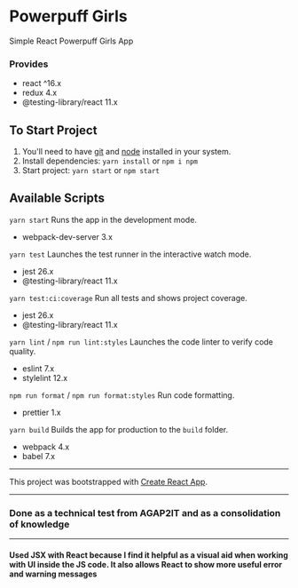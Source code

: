 # Powerpuff Girls

Simple React Powerpuff Girls App

### Provides

- react ^16.x
- redux 4.x
- @testing-library/react 11.x

## To Start Project

1. You'll need to have [git](https://git-scm.com/) and [node](https://nodejs.org/en/) installed in
   your system.
2. Install dependencies: `yarn install` or `npm i npm`
3. Start project: `yarn start` or `npm start`

## Available Scripts

`yarn start` Runs the app in the development mode.

- webpack-dev-server 3.x

`yarn test` Launches the test runner in the interactive watch mode.

- jest 26.x
- @testing-library/react 11.x

`yarn test:ci:coverage` Run all tests and shows project coverage.

- jest 26.x
- @testing-library/react 11.x

`yarn lint` / `npm run lint:styles` Launches the code linter to verify code quality.

- eslint 7.x
- stylelint 12.x

`npm run format` / `npm run format:styles` Run code formatting.

- prettier 1.x

`yarn build` Builds the app for production to the `build` folder.

- webpack 4.x
- babel 7.x

---

This project was bootstrapped with [Create React App](https://github.com/facebook/create-react-app).

---

### Done as a technical test from AGAP2IT and as a consolidation of knowledge

---

####                                Used JSX with React because I find it helpful as a visual aid when working with UI inside the JS code. It also allows React to show more useful error and warning messages

